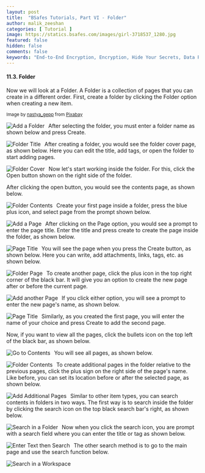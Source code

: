 ```yaml
---
layout: post
title:  "BSafes Tutorials, Part VI - Folder"
author: malik_zeeshan 
categories: [ Tutorial ]
image: https://statics.bsafes.com/images/girl-3718537_1280.jpg 
featured: false 
hidden: false
comments: false
keywords: "End-to-End Encryption, Encryption, Hide Your Secrets, Data Protection, Note-Taking App,  Backup, Folder"
---
```


#### 11.3. Folder
Now we will look at a Folder. A Folder is a collection of pages that you can create in a different order. First, create a folder by clicking the Folder option when creating a new item.

<sup>Image by <a href="https://pixabay.com/users/nastya_gepp-3773230/">nastya_gepp</a> from <a href="https://pixabay.com/photos/girl-young-student-sitting-table-3718537/">Pixabay</a></sup>

<img src="https://statics.bsafes.com/images/Tutorial_11-3-1_v2.png"
     alt="Add a Folder"
     style="float: left; margin-right: 10px;" />

After selecting the folder, you must enter a folder name as shown below and press Create.

<img src="https://statics.bsafes.com/images/Tutorial_11-3-2_v2.png"
     alt="Folder Title"
     style="float: left; margin-right: 10px;" />

After creating a folder, you would see the folder cover page, as shown below. Here you can edit the title, add tags, or open the folder to start adding pages. 

<img src="https://statics.bsafes.com/images/Tutorial_11-3-3_v2.png"
     alt="Folder Cover"
     style="float: left; margin-right: 10px;" />

Now let's start working inside the folder. For this, click the Open button shown on the right side of the folder.

After clicking the open button, you would see the contents page, as shown below.

<img src="https://statics.bsafes.com/images/Tutorial_11-3-4_v2.png"
     alt="Folder Contents"
     style="float: left; margin-right: 10px;" />

Create your first page inside a folder, press the blue plus icon, and select page from the prompt shown below.

<img src="https://statics.bsafes.com/images/Tutorial_11-3-5_v2.png"
     alt="Add a Page"
     style="float: left; margin-right: 10px;" />

After clicking on the Page option, you would see a prompt to enter the page title. Enter the title and press create to create the page inside the folder, as shown below.

<img src="https://statics.bsafes.com/images/Tutorial_11-3-6_v2.png"
     alt="Page Title"
     style="float: left; margin-right: 10px;" />

You will see the page when you press the Create button, as shown below. Here you can write, add attachments, links, tags, etc. as shown below.

<img src="https://statics.bsafes.com/images/Tutorial_11-3-7_v2.png"
     alt="Folder Page"
     style="float: left; margin-right: 10px;" />

To create another page, click the plus icon in the top right corner of the black bar. It will give you an option to create the new page after or before the current page.


<img src="https://statics.bsafes.com/images/Tutorial_11-3-8_v2.png"
     alt="Add another Page"
     style="float: left; margin-right: 10px;" />

If you click either option, you will see a prompt to enter the new page's name, as shown below.

<img src="https://statics.bsafes.com/images/Tutorial_11-3-9_v2.png"
     alt="Page Title"
     style="float: left; margin-right: 10px;" />

Similarly, as you created the first page, you will enter the name of your choice and press Create to add the second page.

Now, if you want to view all the pages, click the bullets icon on the top left of the black bar, as shown below.

<img src="https://statics.bsafes.com/images/Tutorial_11-3-10_v2.png"
     alt="Go to Contents"
     style="float: left; margin-right: 10px;" />

You will see all pages, as shown below.

<img src="https://statics.bsafes.com/images/Tutorial_11-3-11_v2.png"
     alt="Folder Contents"
     style="float: left; margin-right: 10px;" />

To create additional pages in the folder relative to the previous pages, click the plus sign on the right side of the page's name. Like before, you can set its location before or after the selected page, as shown below.

<img src="https://statics.bsafes.com/images/Tutorial_11-3-12_v2.png"
     alt="Add Additional Pages"
     style="float: left; margin-right: 10px;" />

Similar to other item types, you can search contents in folders in two ways. The first way is to search inside the folder by clicking the search icon on the top black search bar's right, as shown below.

<img src="https://statics.bsafes.com/images/Tutorial_11-3-13_v2.png"
     alt="Search in a Folder"
     style="float: left; margin-right: 10px;" />

Now when you click the search icon, you are prompt with a search field where you can enter the title or tag as shown below.

<img src="https://statics.bsafes.com/images/Tutorial_11-3-14_v2.png"
     alt="Enter Text then Search"
     style="float: left; margin-right: 10px;" />

The other search method is to go to the main page and use the search function below.

<img src="https://statics.bsafes.com/images/Tutorial_11-3-15_v2.png"
     alt="Search in a Workspace"
     style="float: left; margin-right: 10px;" />

